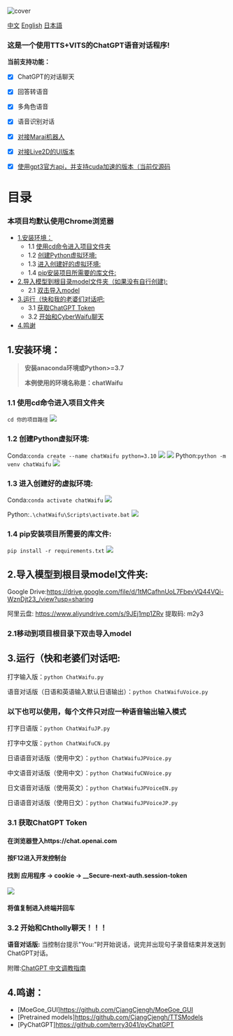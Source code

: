 ![cover](readme/cyberchat.png)

[中文](README.md "中文") [English](eng-README.md "English") [日本語](jp-README.md "日本語")

### 这是一个使用TTS+VITS的ChatGPT语音对话程序!

**当前支持功能：**
* [x] ChatGPT的对话聊天
* [x] 回答转语音
* [x] 多角色语音
* [x] 语音识别对话
* [x] [对接Marai机器人](https://github.com/MuBai-He/ChatWaifu-marai)
* [x] [对接Live2D的UI版本](https://github.com/cjyaddone/ChatWaifuL2D)
* [x] [使用gpt3官方api，并支持cuda加速的版本（当前仅源码](https://github.com/cjyaddone/ChatWaifu-API)



# 目录
### 本项目均默认使用Chrome浏览器
* [1.安装环境：](#1.)
	* 1.1 [使用cd命令进入项目文件夹](#cd)
	* 1.2 [创建Python虚拟环境:](#99)
	* 1.3 [进入创建好的虚拟环境:](#venv)
	* 1.4 [pip安装项目所需要的库文件:](#pip)
* [2.导入模型到根目录model文件夹（如果没有自行创建):](#.model)
	* 2.1 [双击导入model](#cd1)
* [3.运行（快和我的老婆们对话吧:](#22)
	* 3.1 [获取ChatGPT Token](#333)
	* 3.2 [开始和CyberWaifu聊天](#444)
* [4.鸣谢](#915)
## <span id="1.">1.安装环境：</span>
> **安装anaconda环境或Python>=3.7**
> 
> **本例使用的环境名称是：chatWaifu**

### <span id="cd">1.1 使用cd命令进入项目文件夹</span>
`cd 你的项目路径`
![](readme/5.png)
### <span id="99">1.2 创建Python虚拟环境:</span>

Conda:`conda create --name chatWaifu python=3.10`
![](readme/1.png)
![](readme/2.png)
Python:`python -m venv chatWaifu`
![](readme/6.png)

### <span id="venv">1.3 进入创建好的虚拟环境:</span>
Conda:`conda activate chatWaifu`
![](readme/3.png)

Python:`.\chatWaifu\Scripts\activate.bat`
![](readme/7.png)

### <span id="pip">1.4 pip安装项目所需要的库文件:</span>
`pip install -r requirements.txt`
![](readme/4.png)

## <span id=".model">2.导入模型到根目录model文件夹:</span>
Google Drive:https://drive.google.com/file/d/1tMCafhnUoL7FbevVQ44VQi-WznDjt23_/view?usp=sharing

阿里云盘: https://www.aliyundrive.com/s/9JEj1mp1ZRv 提取码: m2y3

### <span id="cd1">2.1移动到项目根目录下双击导入model</span>

## <span id="22">3.运行（快和老婆们对话吧:</span>

打字输入版：`python ChatWaifu.py`

语音对话版（日语和英语输入默认日语输出）：`python ChatWaifuVoice.py`

### 以下也可以使用，每个文件只对应一种语音输出输入模式

打字日语版：`python ChatWaifuJP.py`

打字中文版：`python ChatWaifuCN.py`

日语语音对话版（使用中文）：`python ChatWaifuJPVoice.py`

中文语音对话版（使用中文）：`python ChatWaifuCNVoice.py`

日文语音对话版（使用英文）：`python ChatWaifuJPVoiceEN.py`

日语语音对话版（使用日文）：`python ChatWaifuJPVoiceJP.py`

### <span id="333">3.1 获取ChatGPT Token</span>
#### 在浏览器登入https://chat.openai.com
#### 按F12进入开发控制台
#### 找到 应用程序 -> cookie -> __Secure-next-auth.session-token
![](readme/token.png)
#### 将值复制进入终端并回车

### <span id="444">3.2 开始和Chtholly聊天！！！</span>

**语音对话版:** 当控制台提示"You:"时开始说话，说完并出现句子录音结束并发送到ChatGPT对话。

附赠:[ChatGPT 中文调教指南](https://github.com/PlexPt/awesome-chatgpt-prompts-zh)

## <span id="915">4.鸣谢：</span>
- [MoeGoe_GUI]https://github.com/CjangCjengh/MoeGoe_GUI
- [Pretrained models]https://github.com/CjangCjengh/TTSModels
- [PyChatGPT]https://github.com/terry3041/pyChatGPT
